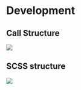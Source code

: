 # Development

## Call Structure

[![](https://mermaid.ink/svg/pako:eNptUk1rwzAM_SvGI6SDfowecxjs47hC6WCXuAw3VltTxw6yszFK__tkO-l26EV60ntPCMtn3jgFvOJFcRaWMW11qFiCjJXhCC2UFSuVxFM5_d_9kKjlzoAvr3KijLbw4ozDaLrbNw-jibjG9D4APjtUkPgb3OmQjMvlsszcJSYKl6IQdm_cd3OUGNjbJtPreo1gnFRbNps9dhlPhrwY8jz4-yxf1SupbdK2BCYxLGL4k2zqDVhaEDDJcCgmI1iMIFqi4qnrBicVB-N20uTa97sDyu7IUCGrBR-Ngm-zgJzUpjj3X2ACXIk8hbjPjOZeen9laQyf8haQFld0ufT6gqerCF4RjNcSnB6NdLIP7v3HNrwK2MOU952SAV61pN1aXu2l8dQFpYPDVf4K6UdcfgHqeKst?type=png)](https://mermaid.live/edit#pako:eNptUk1rwzAM_SvGI6SDfowecxjs47hC6WCXuAw3VltTxw6yszFK__tkO-l26EV60ntPCMtn3jgFvOJFcRaWMW11qFiCjJXhCC2UFSuVxFM5_d_9kKjlzoAvr3KijLbw4ozDaLrbNw-jibjG9D4APjtUkPgb3OmQjMvlsszcJSYKl6IQdm_cd3OUGNjbJtPreo1gnFRbNps9dhlPhrwY8jz4-yxf1SupbdK2BCYxLGL4k2zqDVhaEDDJcCgmI1iMIFqi4qnrBicVB-N20uTa97sDyu7IUCGrBR-Ngm-zgJzUpjj3X2ACXIk8hbjPjOZeen9laQyf8haQFld0ufT6gqerCF4RjNcSnB6NdLIP7v3HNrwK2MOU952SAV61pN1aXu2l8dQFpYPDVf4K6UdcfgHqeKst)


## SCSS structure

[![](https://mermaid.ink/svg/pako:eNqNUs1qAjEQfpUhRXYFXer2toceasFLvbTQi5ESN6MGk4kk2f6ggg_SvlyfpDFr7Q899JKE-X74MjMbVluJrGKdzoYTgCIVKkhPgCws0WBWQSaFW2W979V74ZSYafTZiR4hrQiHVlt3EJ3N6_NPUcRq3fiA7so6iQn_A1stkrAsy6zFdocrHrtOh9Nc26d6KVyAm9sWvp04pGiHrgh-Cv3-5VZRNJMowVKNWxi1xFE-WWg7E7rwwnt437_OtBVB0eJ9_zbtHpQwbKnDQe6tQaitWVtCCoMEbznL4WROEJRBD13Otidh-UtY_ld4kRdF8SOEb2YLJ9ZLUBIHMOEsJiZL_ZQackv6BR6F8z0w6lmR78ZvcDY9-kX-Q0xhLH3Vkvt48pD4qQtHJDaQE-sxg84IJeMupHlylubMWRWfh_lzFscQeaIJ9u6FalYF12CPNWspAl4rEQMbVs2F9rGKUgXrxu1ypR3bfQAaQMPb?type=png)](https://mermaid.live/edit#pako:eNqNUs1qAjEQfpUhRXYFXer2toceasFLvbTQi5ESN6MGk4kk2f6ggg_SvlyfpDFr7Q899JKE-X74MjMbVluJrGKdzoYTgCIVKkhPgCws0WBWQSaFW2W979V74ZSYafTZiR4hrQiHVlt3EJ3N6_NPUcRq3fiA7so6iQn_A1stkrAsy6zFdocrHrtOh9Nc26d6KVyAm9sWvp04pGiHrgh-Cv3-5VZRNJMowVKNWxi1xFE-WWg7E7rwwnt437_OtBVB0eJ9_zbtHpQwbKnDQe6tQaitWVtCCoMEbznL4WROEJRBD13Otidh-UtY_ld4kRdF8SOEb2YLJ9ZLUBIHMOEsJiZL_ZQackv6BR6F8z0w6lmR78ZvcDY9-kX-Q0xhLH3Vkvt48pD4qQtHJDaQE-sxg84IJeMupHlylubMWRWfh_lzFscQeaIJ9u6FalYF12CPNWspAl4rEQMbVs2F9rGKUgXrxu1ypR3bfQAaQMPb)

